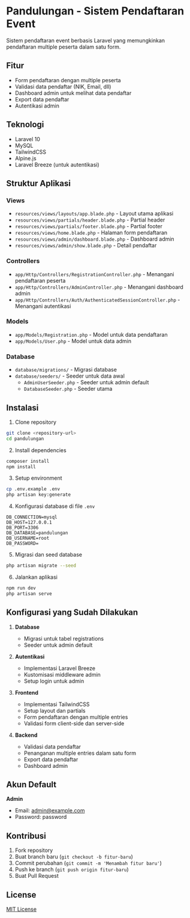 # Pandulungan - Sistem Pendaftaran Event

Sistem pendaftaran event berbasis Laravel yang memungkinkan pendaftaran multiple peserta dalam satu form.

## Fitur

- Form pendaftaran dengan multiple peserta
- Validasi data pendaftar (NIK, Email, dll)
- Dashboard admin untuk melihat data pendaftar
- Export data pendaftar
- Autentikasi admin

## Teknologi

- Laravel 10
- MySQL
- TailwindCSS
- Alpine.js
- Laravel Breeze (untuk autentikasi)

## Struktur Aplikasi

### Views
- `resources/views/layouts/app.blade.php` - Layout utama aplikasi
- `resources/views/partials/header.blade.php` - Partial header
- `resources/views/partials/footer.blade.php` - Partial footer
- `resources/views/home.blade.php` - Halaman form pendaftaran
- `resources/views/admin/dashboard.blade.php` - Dashboard admin
- `resources/views/admin/show.blade.php` - Detail pendaftar

### Controllers
- `app/Http/Controllers/RegistrationController.php` - Menangani pendaftaran peserta
- `app/Http/Controllers/AdminController.php` - Menangani dashboard admin
- `app/Http/Controllers/Auth/AuthenticatedSessionController.php` - Menangani autentikasi

### Models
- `app/Models/Registration.php` - Model untuk data pendaftaran
- `app/Models/User.php` - Model untuk data admin

### Database
- `database/migrations/` - Migrasi database
- `database/seeders/` - Seeder untuk data awal
  - `AdminUserSeeder.php` - Seeder untuk admin default
  - `DatabaseSeeder.php` - Seeder utama

## Instalasi

1. Clone repository
```bash
git clone <repository-url>
cd pandulungan
```

2. Install dependencies
```bash
composer install
npm install
```

3. Setup environment
```bash
cp .env.example .env
php artisan key:generate
```

4. Konfigurasi database di file `.env`
```env
DB_CONNECTION=mysql
DB_HOST=127.0.0.1
DB_PORT=3306
DB_DATABASE=pandulungan
DB_USERNAME=root
DB_PASSWORD=
```

5. Migrasi dan seed database
```bash
php artisan migrate --seed
```

6. Jalankan aplikasi
```bash
npm run dev
php artisan serve
```

## Konfigurasi yang Sudah Dilakukan

1. **Database**
   - Migrasi untuk tabel registrations
   - Seeder untuk admin default

2. **Autentikasi**
   - Implementasi Laravel Breeze
   - Kustomisasi middleware admin
   - Setup login untuk admin

3. **Frontend**
   - Implementasi TailwindCSS
   - Setup layout dan partials
   - Form pendaftaran dengan multiple entries
   - Validasi form client-side dan server-side

4. **Backend**
   - Validasi data pendaftar
   - Penanganan multiple entries dalam satu form
   - Export data pendaftar
   - Dashboard admin

## Akun Default

**Admin**
- Email: admin@example.com
- Password: password

## Kontribusi

1. Fork repository
2. Buat branch baru (`git checkout -b fitur-baru`)
3. Commit perubahan (`git commit -m 'Menambah fitur baru'`)
4. Push ke branch (`git push origin fitur-baru`)
5. Buat Pull Request

## License

[MIT License](LICENSE.md)
